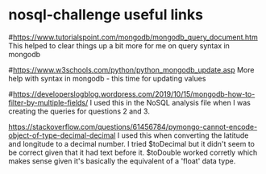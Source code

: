 # nosql-challenge useful links

#https://www.tutorialspoint.com/mongodb/mongodb_query_document.htm
This helped to clear things up a bit more for me on query syntax in mongodb

#https://www.w3schools.com/python/python_mongodb_update.asp
More help with syntax in mongodb - this time for updating values 

#https://developerslogblog.wordpress.com/2019/10/15/mongodb-how-to-filter-by-multiple-fields/
I used this in the NoSQL analysis file when I was creating the queries for questions 2 and 3.

https://stackoverflow.com/questions/61456784/pymongo-cannot-encode-object-of-type-decimal-decimal
I used this when converting the latitude and longitude to a decimal number.  I tried $toDecimal but it didn't seem to be correct given that it had text before it.  $toDouble worked corretly which makes sense given it's basically the equivalent of a 'float' data type.




